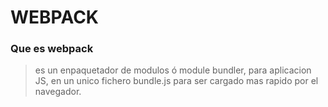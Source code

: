 # WEBPACK

### Que es webpack
> es un enpaquetador de modulos ó module bundler, para aplicacion JS, en un unico fichero bundle.js
> para ser cargado mas rapido por el navegador.

